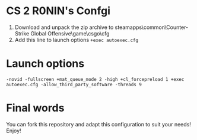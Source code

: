 # CS 2 R0NIN's Confgi

1. Download and unpack the zip archive to steamapps\common\Counter-Strike Global Offensive\game\csgo\cfg
2. Add this line to launch options ``+exec autoexec.cfg``

# Launch options
``-novid -fullscreen +mat_queue_mode 2 -high +cl_forcepreload 1 +exec autoexec.cfg -allow_third_party_software -threads 9``

# Final words
You can fork this repository and adapt this configuration to suit your needs!
Enjoy!
